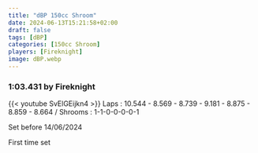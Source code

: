 ```yaml
---
title: "dBP 150cc Shroom"
date: 2024-06-13T15:21:58+02:00
draft: false
tags: [dBP]
categories: [150cc Shroom]
players: [Fireknight]
image: dBP.webp
---
```

### 1:03.431 by Fireknight

{{< youtube SvElGEijkn4 >}}
Laps : 10.544 - 8.569 - 8.739 - 9.181 - 8.875 - 8.859 - 8.664 /
Shrooms : 1-1-0-0-0-0-1

Set before 14/06/2024

First time set